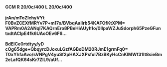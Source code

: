 #### GCM R 20/0c/400 L 20/0c/400
**jrAn/mToZlchyVYt**<br/>**F0BvZCEXfMRYv7P+m17o/BVbqAaIlrb54KAFOfKtXPM=**<br/>**VAPRm0A2ANql7KAQrnEro8PBeHiAUyh1o/0lIpaWZJuSdorph65PzeGFuntxdtACIpE4fk6UAoOEv6F6...**<br/><br/>
**BdElCe0rtdtyy/yD**<br/>**cOg65dge+QbqyrcDJoxuLGzfAGBoDM20RJmE1grmFq0=**<br/>**T0xYhfaAvo/sVNPgV4yuSf2pHAXJXPsfoI7BzBKyHcCnKlMWf31It8sieBm2eLafQK64sKr7ZlL9/aUf...**